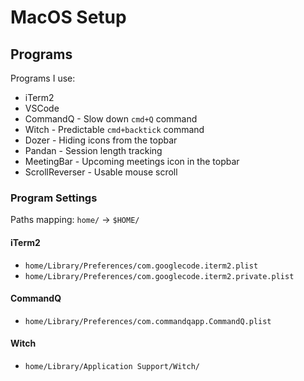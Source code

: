 # MacOS Setup

## Programs

Programs I use:

- iTerm2
- VSCode
- CommandQ - Slow down `cmd+Q` command
- Witch - Predictable `cmd+backtick` command
- Dozer - Hiding icons from the topbar
- Pandan - Session length tracking
- MeetingBar - Upcoming meetings icon in the topbar
- ScrollReverser - Usable mouse scroll

### Program Settings

Paths mapping: `home/` -> `$HOME/`

#### iTerm2

- `home/Library/Preferences/com.googlecode.iterm2.plist`
- `home/Library/Preferences/com.googlecode.iterm2.private.plist`

#### CommandQ

- `home/Library/Preferences/com.commandqapp.CommandQ.plist`

#### Witch

- `home/Library/Application Support/Witch/`
